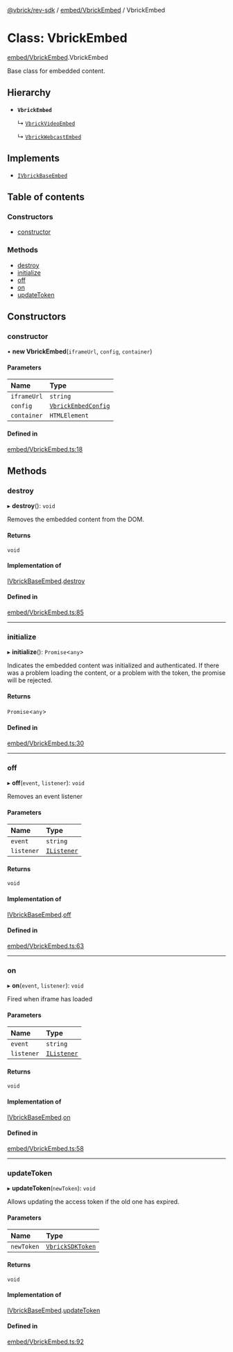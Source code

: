 [@vbrick/rev-sdk](../README.md) / [embed/VbrickEmbed](../modules/embed_VbrickEmbed.md) / VbrickEmbed

# Class: VbrickEmbed

[embed/VbrickEmbed](../modules/embed_VbrickEmbed.md).VbrickEmbed

Base class for embedded content.

## Hierarchy

- **`VbrickEmbed`**

  ↳ [`VbrickVideoEmbed`](embed_VbrickVideoEmbed.VbrickVideoEmbed.md)

  ↳ [`VbrickWebcastEmbed`](embed_VbrickWebcastEmbed.VbrickWebcastEmbed.md)

## Implements

- [`IVbrickBaseEmbed`](../interfaces/embed_IVbrickApi.IVbrickBaseEmbed.md)

## Table of contents

### Constructors

- [constructor](embed_VbrickEmbed.VbrickEmbed.md#constructor)

### Methods

- [destroy](embed_VbrickEmbed.VbrickEmbed.md#destroy)
- [initialize](embed_VbrickEmbed.VbrickEmbed.md#initialize)
- [off](embed_VbrickEmbed.VbrickEmbed.md#off)
- [on](embed_VbrickEmbed.VbrickEmbed.md#on)
- [updateToken](embed_VbrickEmbed.VbrickEmbed.md#updatetoken)

## Constructors

### constructor

• **new VbrickEmbed**(`iframeUrl`, `config`, `container`)

#### Parameters

| Name | Type |
| :------ | :------ |
| `iframeUrl` | `string` |
| `config` | [`VbrickEmbedConfig`](../modules/embed_VbrickEmbedConfig.md#vbrickembedconfig) |
| `container` | `HTMLElement` |

#### Defined in

[embed/VbrickEmbed.ts:18](https://github.com/vbrick/rev-sdk-js/blob/3d1ae49/src/embed/VbrickEmbed.ts#L18)

## Methods

### destroy

▸ **destroy**(): `void`

Removes the embedded content from the DOM.

#### Returns

`void`

#### Implementation of

[IVbrickBaseEmbed](../interfaces/embed_IVbrickApi.IVbrickBaseEmbed.md).[destroy](../interfaces/embed_IVbrickApi.IVbrickBaseEmbed.md#destroy)

#### Defined in

[embed/VbrickEmbed.ts:85](https://github.com/vbrick/rev-sdk-js/blob/3d1ae49/src/embed/VbrickEmbed.ts#L85)

___

### initialize

▸ **initialize**(): `Promise`<`any`\>

Indicates the embedded content was initialized and authenticated.
If there was a problem loading the content, or a problem with the token, the promise will be rejected.

#### Returns

`Promise`<`any`\>

#### Defined in

[embed/VbrickEmbed.ts:30](https://github.com/vbrick/rev-sdk-js/blob/3d1ae49/src/embed/VbrickEmbed.ts#L30)

___

### off

▸ **off**(`event`, `listener`): `void`

Removes an event listener

#### Parameters

| Name | Type |
| :------ | :------ |
| `event` | `string` |
| `listener` | [`IListener`](../interfaces/embed_EventBus.IListener.md) |

#### Returns

`void`

#### Implementation of

[IVbrickBaseEmbed](../interfaces/embed_IVbrickApi.IVbrickBaseEmbed.md).[off](../interfaces/embed_IVbrickApi.IVbrickBaseEmbed.md#off)

#### Defined in

[embed/VbrickEmbed.ts:63](https://github.com/vbrick/rev-sdk-js/blob/3d1ae49/src/embed/VbrickEmbed.ts#L63)

___

### on

▸ **on**(`event`, `listener`): `void`

Fired when iframe has loaded

#### Parameters

| Name | Type |
| :------ | :------ |
| `event` | `string` |
| `listener` | [`IListener`](../interfaces/embed_EventBus.IListener.md) |

#### Returns

`void`

#### Implementation of

[IVbrickBaseEmbed](../interfaces/embed_IVbrickApi.IVbrickBaseEmbed.md).[on](../interfaces/embed_IVbrickApi.IVbrickBaseEmbed.md#on)

#### Defined in

[embed/VbrickEmbed.ts:58](https://github.com/vbrick/rev-sdk-js/blob/3d1ae49/src/embed/VbrickEmbed.ts#L58)

___

### updateToken

▸ **updateToken**(`newToken`): `void`

Allows updating the access token if the old one has expired.

#### Parameters

| Name | Type |
| :------ | :------ |
| `newToken` | [`VbrickSDKToken`](../interfaces/VbrickSDK.VbrickSDKToken.md) |

#### Returns

`void`

#### Implementation of

[IVbrickBaseEmbed](../interfaces/embed_IVbrickApi.IVbrickBaseEmbed.md).[updateToken](../interfaces/embed_IVbrickApi.IVbrickBaseEmbed.md#updatetoken)

#### Defined in

[embed/VbrickEmbed.ts:92](https://github.com/vbrick/rev-sdk-js/blob/3d1ae49/src/embed/VbrickEmbed.ts#L92)
